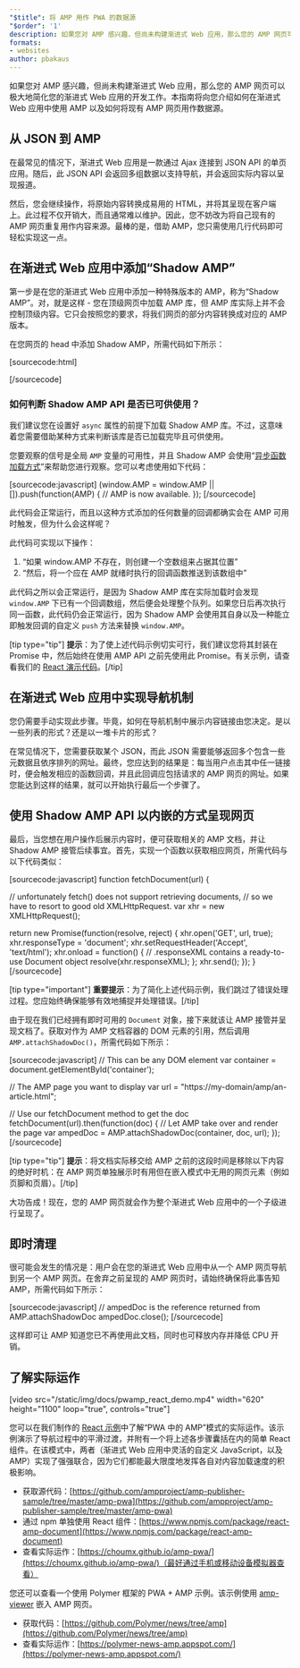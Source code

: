 ```yaml
---
"$title": 将 AMP 用作 PWA 的数据源
"$order": '1'
description: 如果您对 AMP 感兴趣，但尚未构建渐进式 Web 应用，那么您的 AMP 网页可以极大地简化您的渐进式 Web 应用的开发工作。
formats:
- websites
author: pbakaus
---
```


如果您对 AMP 感兴趣，但尚未构建渐进式 Web 应用，那么您的 AMP 网页可以极大地简化您的渐进式 Web 应用的开发工作。本指南将向您介绍如何在渐进式 Web 应用中使用 AMP 以及如何将现有 AMP 网页用作数据源。

## 从 JSON 到 AMP

在最常见的情况下，渐进式 Web 应用是一款通过 Ajax 连接到 JSON API 的单页应用。随后，此 JSON API 会返回多组数据以支持导航，并会返回实际内容以呈现报道。

然后，您会继续操作，将原始内容转换成易用的 HTML，并将其呈现在客户端上。此过程不仅开销大，而且通常难以维护。因此，您不妨改为将自己现有的 AMP 网页重复用作内容来源。最棒的是，借助 AMP，您只需使用几行代码即可轻松实现这一点。

## 在渐进式 Web 应用中添加“Shadow AMP”

第一步是在您的渐进式 Web 应用中添加一种特殊版本的 AMP，称为“Shadow AMP”。对，就是这样 - 您在顶级网页中加载 AMP 库，但 AMP 库实际上并不会控制顶级内容。它只会按照您的要求，将我们网页的部分内容转换成对应的 AMP 版本。

在您网页的 head 中添加 Shadow AMP，所需代码如下所示：

[sourcecode:html]
<!-- Asynchronously load the AMP-with-Shadow-DOM runtime library. -->
<script async src="https://cdn.ampproject.org/shadow-v0.js"></script>
[/sourcecode]

### 如何判断 Shadow AMP API 是否已可供使用？

我们建议您在设置好 `async` 属性的前提下加载 Shadow AMP 库。不过，这意味着您需要借助某种方式来判断该库是否已加载完毕且可供使用。

您要观察的信号是全局 `AMP` 变量的可用性，并且 Shadow AMP 会使用“[异步函数加载方式](http://mrcoles.com/blog/google-analytics-asynchronous-tracking-how-it-work/)”来帮助您进行观察。您可以考虑使用如下代码：

[sourcecode:javascript] (window.AMP = window.AMP || []).push(function(AMP) { // AMP is now available. }); [/sourcecode]

此代码会正常运行，而且以这种方式添加的任何数量的回调都确实会在 AMP 可用时触发，但为什么会这样呢？

此代码可实现以下操作：

1. “如果 window.AMP 不存在，则创建一个空数组来占据其位置”
2. “然后，将一个应在 AMP 就绪时执行的回调函数推送到该数组中”

此代码之所以会正常运行，是因为 Shadow AMP 库在实际加载时会发现 `window.AMP` 下已有一个回调数组，然后便会处理整个队列。如果您日后再次执行同一函数，此代码仍会正常运行，因为 Shadow AMP 会使用其自身以及一种能立即触发回调的自定义 `push` 方法来替换 `window.AMP`。

[tip type="tip"] <strong>提示</strong>：为了使上述代码示例切实可行，我们建议您将其封装在 Promise 中，然后始终在使用 AMP API 之前先使用此 Promise。有关示例，请查看我们的 [React 演示代码](https://github.com/ampproject/amp-publisher-sample/blob/master/amp-pwa/src/components/amp-document/amp-document.js#L20)。[/tip]

## 在渐进式 Web 应用中实现导航机制

您仍需要手动实现此步骤。毕竟，如何在导航机制中展示内容链接由您决定。是以一些列表的形式？还是以一堆卡片的形式？

在常见情况下，您需要获取某个 JSON，而此 JSON 需要能够返回多个包含一些元数据且依序排列的网址。最终，您应达到的结果是：每当用户点击其中任一链接时，便会触发相应的函数回调，并且此回调应包括请求的 AMP 网页的网址。如果您能达到这样的结果，就可以开始执行最后一个步骤了。

## 使用 Shadow AMP API 以内嵌的方式呈现网页

最后，当您想在用户操作后展示内容时，便可获取相关的 AMP 文档，并让 Shadow AMP 接管后续事宜。首先，实现一个函数以获取相应网页，所需代码与以下代码类似：

[sourcecode:javascript]
function fetchDocument(url) {

  // unfortunately fetch() does not support retrieving documents,
  // so we have to resort to good old XMLHttpRequest.
  var xhr = new XMLHttpRequest();

  return new Promise(function(resolve, reject) {
    xhr.open('GET', url, true);
    xhr.responseType = 'document';
    xhr.setRequestHeader('Accept', 'text/html');
    xhr.onload = function() {
      // .responseXML contains a ready-to-use Document object
      resolve(xhr.responseXML);
    };
    xhr.send();
  });
}
[/sourcecode]

[tip type="important"] <strong>重要提示</strong>：为了简化上述代码示例，我们跳过了错误处理过程。您应始终确保能够有效地捕捉并处理错误。[/tip]

由于现在我们已经拥有即时可用的 `Document` 对象，接下来就该让 AMP 接管并呈现文档了。获取对作为 AMP 文档容器的 DOM 元素的引用，然后调用 `AMP.attachShadowDoc()`，所需代码如下所示：

[sourcecode:javascript]
// This can be any DOM element
var container = document.getElementById('container');

// The AMP page you want to display
var url = "https://my-domain/amp/an-article.html";

// Use our fetchDocument method to get the doc
fetchDocument(url).then(function(doc) {
  // Let AMP take over and render the page
  var ampedDoc = AMP.attachShadowDoc(container, doc, url);
});
[/sourcecode]

[tip type="tip"] <strong>提示</strong>：将文档实际移交给 AMP 之前的这段时间是移除以下内容的绝好时机：在 AMP 网页单独展示时有用但在嵌入模式中无用的网页元素（例如页脚和页眉）。[/tip]

大功告成！现在，您的 AMP 网页就会作为整个渐进式 Web 应用中的一个子级进行呈现了。

## 即时清理

很可能会发生的情况是：用户会在您的渐进式 Web 应用中从一个 AMP 网页导航到另一个 AMP 网页。在舍弃之前呈现的 AMP 网页时，请始终确保将此事告知 AMP，所需代码如下所示：

[sourcecode:javascript] // ampedDoc is the reference returned from AMP.attachShadowDoc ampedDoc.close(); [/sourcecode]

这样即可让 AMP 知道您已不再使用此文档，同时也可释放内存并降低 CPU 开销。

## 了解实际运作

[video src="/static/img/docs/pwamp_react_demo.mp4" width="620" height="1100" loop="true", controls="true"]

您可以在我们制作的 [React 示例](https://github.com/ampproject/amp-publisher-sample/tree/master/amp-pwa)中了解“PWA 中的 AMP”模式的实际运作。该示例演示了导航过程中的平滑过渡，并附有一个将上述各步骤囊括在内的简单 React 组件。在该模式中，两者（渐进式 Web 应用中灵活的自定义 JavaScript，以及 AMP）实现了强强联合，因为它们都能最大限度地发挥各自对内容加载速度的积极影响。

- 获取源代码：[https://github.com/ampproject/amp-publisher-sample/tree/master/amp-pwa](https://github.com/ampproject/amp-publisher-sample/tree/master/amp-pwa)
- 通过 npm 单独使用 React 组件：[https://www.npmjs.com/package/react-amp-document](https://www.npmjs.com/package/react-amp-document)
- 查看实际运作：[https://choumx.github.io/amp-pwa/](https://choumx.github.io/amp-pwa/)（最好通过手机或移动设备模拟器查看）

您还可以查看一个使用 Polymer 框架的 PWA + AMP 示例。该示例使用 [amp-viewer](https://github.com/PolymerLabs/amp-viewer/) 嵌入 AMP 网页。

- 获取代码：[https://github.com/Polymer/news/tree/amp](https://github.com/Polymer/news/tree/amp)
- 查看实际运作：[https://polymer-news-amp.appspot.com/](https://polymer-news-amp.appspot.com/)
